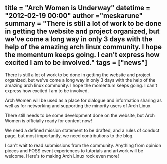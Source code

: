 title = "Arch Women is Underway"
datetime = "2012-02-19 00:00"
author ="meskarune"
summary = "There is still a lot of work to be done in getting the website and project organized, but we've come a long way in only 3 days with the help of the amazing arch linux community. I hope the momentum keeps going. I can't express how excited I am to be involved."
tags = ["news"]
----------

There is still a lot of work to be done in getting the website and project
organized, but we've come a long way in only 3 days with the help of the amazing
arch linux community. I hope the momentum keeps going. I can't express how
excited I am to be involved.

Arch Women will be used as a place for dialogue and information sharing as well
as for networking and supporting the minority users of Arch Linux.

There still needs to be some development done on the website, but Arch Women is
officially ready for content now!

We need a defined mission statement to be drafted, and a rules of conduct page,
but most importantly, we need contributions to the blog.

I can't wait to read submissions from the community. Anything from opinion
pieces and FOSS event experiences to tutorials and artwork will be welcome.
Here's to making Arch Linux rock even more!
